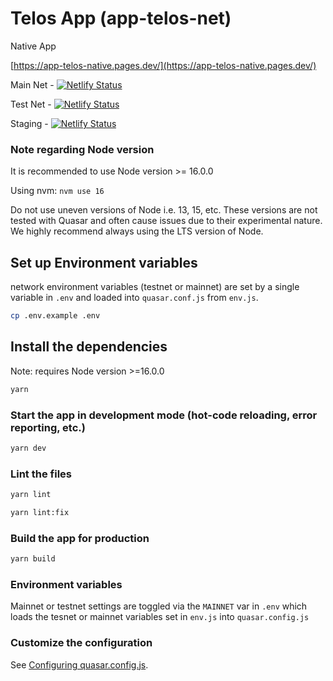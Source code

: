 # Telos App (app-telos-net)

Native App

[https://app-telos-native.pages.dev/](https://app-telos-native.pages.dev/)

Main Net - [![Netlify Status](https://api.netlify.com/api/v1/badges/df3130e3-6286-4f92-8079-47e56acd0abc/deploy-status)](https://app.netlify.com/sites/telos-app-native-mainnet/deploys)

Test Net - [![Netlify Status](https://api.netlify.com/api/v1/badges/9d23d56c-fa1f-4107-acd1-cbcc6805e445/deploy-status)](https://app.netlify.com/sites/telos-app-native-testnet/deploys)

Staging - [![Netlify Status](https://api.netlify.com/api/v1/badges/877a1f21-5a5d-42b0-9e8c-3f95cc4b0e69/deploy-status)](https://app.netlify.com/sites/telos-app-native-staging/deploys)

### Note regarding Node version

It is recommended to use Node version >= 16.0.0

Using nvm: `nvm use 16`

Do not use uneven versions of Node i.e. 13, 15, etc. These versions are not tested with Quasar and often cause issues due to their experimental nature. We highly recommend always using the LTS version of Node.

## Set up Environment variables

network environment variables (testnet or mainnet) are set by a single variable in `.env` and loaded into `quasar.conf.js` from `env.js`.
```bash
cp .env.example .env
```

## Install the dependencies

Note: requires Node version >=16.0.0

```bash
yarn
```

### Start the app in development mode (hot-code reloading, error reporting, etc.)

```bash
yarn dev
```

### Lint the files

```bash
yarn lint

yarn lint:fix
```

### Build the app for production

```bash
yarn build
```

### Environment variables

Mainnet or testnet settings are toggled via the `MAINNET` var in `.env` which loads the tesnet or mainnet variables set in `env.js` into `quasar.config.js`

### Customize the configuration

See [Configuring quasar.config.js](https://v2.quasar.dev/quasar-cli-webpack/quasar-config-js).
